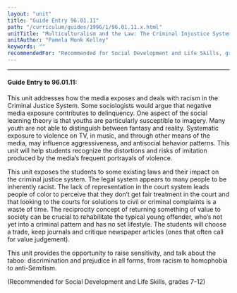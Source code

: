 ```yaml
---
layout: "unit"
title: "Guide Entry 96.01.11"
path: "/curriculum/guides/1996/1/96.01.11.x.html"
unitTitle: "Multiculturalism and the Law: The Criminal Injustice System—The New Enslavement of People of Color"
unitAuthor: "Pamela Monk Kelley"
keywords: ""
recommendedFor: "Recommended for Social Development and Life Skills, grades 7-12"
---
```

<body>
<hr/>
<h4>
Guide Entry to 96.01.11:
</h4>
This unit addresses how the media exposes and deals with racism in the Criminal Justice System. Some sociologists would argue that negative media exposure contributes to delinquency. One aspect of the social learning theory is that youths are particularly susceptible to imagery. Many youth are not able to distinguish between fantasy and reality. Systematic exposure to violence on TV, in music, and through other means of the media, may influence aggressiveness, and antisocial behavior patterns. This unit will help students recognize the distortions and risks of imitation produced by the media’s frequent portrayals of violence.
<p>
This unit exposes the students to some existing laws and their impact on the criminal justice system. The legal system appears to many people to be inherently racist. The lack of representation in the court system leads people of color to perceive that they don’t get fair treatment in the court and that looking to the courts for solutions to civil or criminal complaints is a waste of time. The reciprocity concept of returning something of value to society can be crucial to rehabilitate the typical young offender, who’s not yet into a criminal pattern and has no set lifestyle. The students will choose a trade, keep journals and critique newspaper articles (ones that often call for value judgement).
</p>
<p>
This unit provides the opportunity to raise sensitivity, and talk about the taboo: discrimination and prejudice in all forms, from racism to homophobia to anti-Semitism.
</p>
<p>
(Recommended for Social Development and Life Skills, grades 7-12)
</p>
</body>